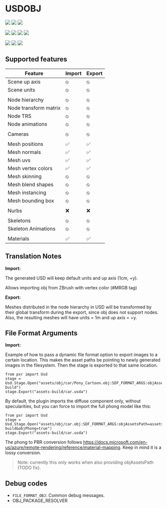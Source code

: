 # USDOBJ

[![](https://img.shields.io/endpoint?url=https://gist.githubusercontent.com/kwblackstone/28b0c56a37b0d5fa6edc009068abc7ba/raw/windows-2022-2405-OBJ.json)](https://github.com/kwblackstone/USD-Fileformat-plugins/actions/workflows/ci.yml) [![](https://img.shields.io/endpoint?url=https://gist.githubusercontent.com/kwblackstone/28b0c56a37b0d5fa6edc009068abc7ba/raw/windows-2022-2311-OBJ.json)](https://github.com/kwblackstone/USD-Fileformat-plugins/actions/workflows/ci.yml) [![](https://img.shields.io/endpoint?url=https://gist.githubusercontent.com/kwblackstone/28b0c56a37b0d5fa6edc009068abc7ba/raw/windows-2022-2308-OBJ.json)](https://github.com/kwblackstone/USD-Fileformat-plugins/actions/workflows/ci.yml)

[![](https://img.shields.io/endpoint?url=https://gist.githubusercontent.com/kwblackstone/28b0c56a37b0d5fa6edc009068abc7ba/raw/macOS-14-2405-OBJ.json)](https://github.com/kwblackstone/USD-Fileformat-plugins/actions/workflows/ci.yml) [![](https://img.shields.io/endpoint?url=https://gist.githubusercontent.com/kwblackstone/28b0c56a37b0d5fa6edc009068abc7ba/raw/macOS-13-2405-OBJ.json)](https://github.com/kwblackstone/USD-Fileformat-plugins/actions/workflows/ci.yml) [![](https://img.shields.io/endpoint?url=https://gist.githubusercontent.com/kwblackstone/28b0c56a37b0d5fa6edc009068abc7ba/raw/macOS-13-2311-OBJ.json)](https://github.com/kwblackstone/USD-Fileformat-plugins/actions/workflows/ci.yml) [![](https://img.shields.io/endpoint?url=https://gist.githubusercontent.com/kwblackstone/28b0c56a37b0d5fa6edc009068abc7ba/raw/macOS-13-2308-OBJ.json)](https://github.com/kwblackstone/USD-Fileformat-plugins/actions/workflows/ci.yml)

[![](https://img.shields.io/endpoint?url=https://gist.githubusercontent.com/kwblackstone/28b0c56a37b0d5fa6edc009068abc7ba/raw/ubuntu-22.04-2405-OBJ.json)](https://github.com/kwblackstone/USD-Fileformat-plugins/actions/workflows/ci.yml) [![](https://img.shields.io/endpoint?url=https://gist.githubusercontent.com/kwblackstone/28b0c56a37b0d5fa6edc009068abc7ba/raw/ubuntu-22.04-2311-OBJ.json)](https://github.com/kwblackstone/USD-Fileformat-plugins/actions/workflows/ci.yml) [![](https://img.shields.io/endpoint?url=https://gist.githubusercontent.com/kwblackstone/28b0c56a37b0d5fa6edc009068abc7ba/raw/ubuntu-22.04-2308-OBJ.json)](https://github.com/kwblackstone/USD-Fileformat-plugins/actions/workflows/ci.yml)

## Supported features

|Feature|Import|Export|
|--|--|--|
|Scene up axis            |⦸|⦸|
|Scene units              |⦸|⦸|
||||
|Node hierarchy           |⦸|⦸|
|Node transform matrix    |⦸|⦸|
|Node TRS                 |⦸|⦸|
|Node animations          |⦸|⦸|
||||
|Cameras                  |⦸|⦸|
||||
|Mesh positions           |✅|✅|
|Mesh normals             |✅|✅|
|Mesh uvs                 |✅|✅|
|Mesh vertex colors       |✅|✅|
|Mesh skinning            |⦸|⦸|
|Mesh blend shapes        |⦸|⦸|
|Mesh instancing          |⦸|⦸|
|Mesh bounding box        |⦸|⦸|
||||
|Nurbs                    |❌|❌|
||||
|Skeletons                |⦸|⦸|
|Skeleton Animations      |⦸|⦸|
||||
|Materials                |✅|✅|





## Translation Notes

**Import:**

The generated USD will keep default units and up axis (1cm, +y).

Allows importing obj from ZBrush with vertex color (#MRGB tag)

**Export:**

Meshes distributed in the node hierarchy in USD will be transformed by their global transform 
during the export, since obj does not support nodes.
Also, the resulting meshes will have units = 1m and up axis = +y.


## File Format Arguments

**Import:**

Example of how to pass a dynamic file format option to export images to a certain location.
This makes the asset paths be pointing to newly generated images in the filesystem.
Then the stage is exported to that same location.
```
from pxr import Usd
stage = Usd.Stage.Open("assets/obj/car/Pony_Cartoon.obj:SDF_FORMAT_ARGS:objAssetsPath=assets-build")
stage.Export("assets-build/car.usda")
```

By default, the plugin imports the diffuse component only, without specularities, but you can force to import the full phong model like this:
```
from pxr import Usd
stage = Usd.Stage.Open("assets/obj/car.obj:SDF_FORMAT_ARGS:objAssetsPath=assets-build&objPhong=true")
stage.Export("assets-build/car.usda")
```
The phong to PBR conversion follows https://docs.microsoft.com/en-us/azure/remote-rendering/reference/material-mapping. Keep in mind it is a lossy conversion.
> Note: currently this only works when also providing objAssetsPath (TODO fix).

## Debug codes
* `FILE_FORMAT_OBJ`: Common debug messages.
* OBJ_PACKAGE_RESOLVER



